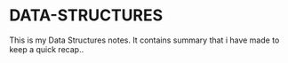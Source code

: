 # DATA-STRUCTURES
This is my Data Structures notes.
It contains summary that i have made to keep a quick recap..
